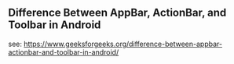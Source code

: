 ## Difference Between AppBar, ActionBar, and Toolbar in Android

see: https://www.geeksforgeeks.org/difference-between-appbar-actionbar-and-toolbar-in-android/
